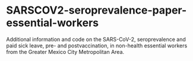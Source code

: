 # SARSCOV2-seroprevalence-paper-essential-workers
Additional information and code on the SARS-CoV-2, seroprevalence and paid sick leave, pre- and postvaccination, in non-health essential workers from the Greater Mexico City Metropolitan Area. 
